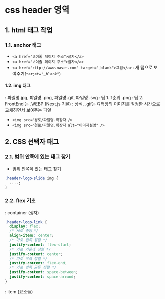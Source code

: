 # css header 영역

## 1. html 태그 작업

### 1.1. anchor 태그

- `<a href="보여줄 페이지 주소">글자</a>`
- `<a href="보여줄 페이지 주소">글자</a>`
- `<a href="http://www.naver.com" target="_blank">그림</a>`
  : 새 탭으로 보여주기(`target="_blank"`)

#### 1.2. img 태그

: 파일명.jpg, 파일명 .png, 파일명 .gif, 파일명 .svg
: 팁 1. 1순위 .png
: 팁 2. FrontEnd 는 .WEBP (Next.js 기본)
: 상식. .gif는 여러장의 이미지를 일정한 시간으로 교체하면서 보여주는 파일

- `<img src="경로/파일명.확장자 />`
- `<img src="경로/파일명.확장자 alt="이미지설명" />`

## 2. CSS 선택자 태그

### 2.1. 범위 안쪽에 있는 태그 찾기

- 범위 안쪽에 있는 태그 찾기

```css
.header-logo-slide img {
  ....;
}
```

### 2.2. flex 기초

: container (상자)

```css
.header-logo-link {
  display: flex;
  /* 세로 중앙 */
  align-items: center;
  /* 가로 왼쪽 정렬 */
  justify-content: flex-start;
  /* 가로 가운데 정렬 */
  justify-content: center;
  /* 가로 우측 정렬 */
  justify-content: flex-end;
  /* 가로 양쪽 균등 정렬 */
  justify-content: space-between;
  justify-content: space-around;
}
```

: item (요소들)
